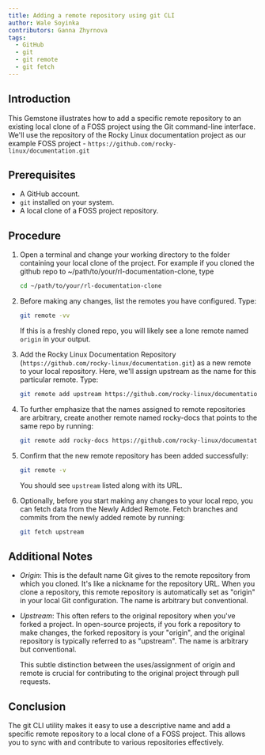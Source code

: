 ```yaml
---
title: Adding a remote repository using git CLI
author: Wale Soyinka
contributors: Ganna Zhyrnova
tags:
  - GitHub
  - git
  - git remote
  - git fetch
---
```


## Introduction 

This Gemstone illustrates how to add a specific remote repository to an existing local clone of a FOSS project using the Git command-line interface. 
We'll use the repository of the Rocky Linux documentation project as our example FOSS project - `https://github.com/rocky-linux/documentation.git`

## Prerequisites 

- A GitHub account.
- `git` installed on your system.
- A local clone of a FOSS project repository.

## Procedure

1. Open a terminal and change your working directory to the folder containing your local clone of the project. 
  For example if you cloned the github repo to  ~/path/to/your/rl-documentation-clone, type
     ```bash
     cd ~/path/to/your/rl-documentation-clone
     ```
2. Before making any changes, list the remotes you have configured. Type:
   ```bash
   git remote -vv
   ```
   If this is a freshly cloned repo, you will likely see a lone remote named `origin` in your output.
3. Add the Rocky Linux Documentation Repository (`https://github.com/rocky-linux/documentation.git`) as a new remote to your local repository. Here, we'll assign upstream as the name for this particular remote. Type:
   
     ```bash
     git remote add upstream https://github.com/rocky-linux/documentation.git
     ```
4. To further emphasize that the names assigned to remote repositories are arbitrary, create another remote named rocky-docs that points to the same repo by running:
   ```bash
   git remote add rocky-docs https://github.com/rocky-linux/documentation.git
   ```
5. Confirm that the new remote repository has been added successfully:
     ```bash
     git remote -v
     ```
     You should see `upstream` listed along with its URL.
6. Optionally, before you start making any changes to your local repo, you can fetch data from the Newly Added Remote.
  Fetch branches and commits from the newly added remote by running:
     ```bash
     git fetch upstream
     ```

## Additional Notes

- *Origin*: This is the default name Git gives to the remote repository from which you cloned. It's like a nickname for the repository URL. When you clone a repository, this remote repository is automatically set as "origin" in your local Git configuration. The name is arbitrary but conventional.

- *Upstream*: This often refers to the original repository when you've forked a project.
   In open-source projects, if you fork a repository to make changes, the forked repository is your "origin", and the original repository is typically referred to as "upstream". The name is arbitrary but conventional.

   This subtle distinction between the uses/assignment of origin and remote is crucial for contributing to the original project through pull requests.

## Conclusion

The git CLI utility makes it easy to use a descriptive name and add a specific remote repository to a local clone of a FOSS project. This allows you to sync with and contribute to various repositories effectively.
